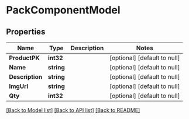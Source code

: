 # PackComponentModel

## Properties
Name | Type | Description | Notes
------------ | ------------- | ------------- | -------------
**ProductPK** | **int32** |  | [optional] [default to null]
**Name** | **string** |  | [optional] [default to null]
**Description** | **string** |  | [optional] [default to null]
**ImgUrl** | **string** |  | [optional] [default to null]
**Qty** | **int32** |  | [optional] [default to null]

[[Back to Model list]](../README.md#documentation-for-models) [[Back to API list]](../README.md#documentation-for-api-endpoints) [[Back to README]](../README.md)


